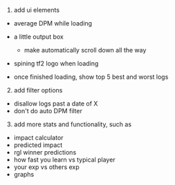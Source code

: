 1. add ui elements
 - average DPM while loading
 - a little output box 
    - make automatically scroll down all the way 
 - spining tf2 logo when loading

 - once finished loading, show top 5 best and worst logs 

2. add filter options 
 - disallow logs past a date of X 
 - don't do auto DPM filter

3. add more stats and functionality, such as 
 - impact calculator
 - predicted impact 
 - rgl winner predictions 
 - how fast you learn vs typical player
 - your exp vs others exp 
 - graphs